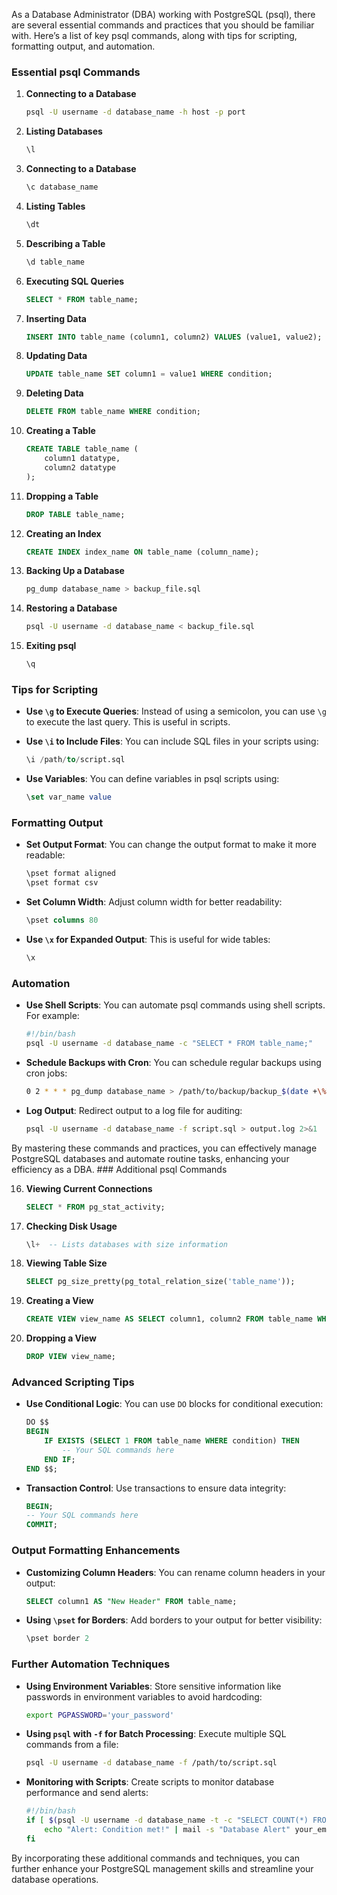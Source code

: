 As a Database Administrator (DBA) working with PostgreSQL (psql), there are several essential commands and practices that you should be familiar with. Here’s a list of key psql commands, along with tips for scripting, formatting output, and automation.

### Essential psql Commands

1. **Connecting to a Database**
   ```bash
   psql -U username -d database_name -h host -p port
   ```

2. **Listing Databases**
   ```sql
   \l
   ```

3. **Connecting to a Database**
   ```sql
   \c database_name
   ```

4. **Listing Tables**
   ```sql
   \dt
   ```

5. **Describing a Table**
   ```sql
   \d table_name
   ```

6. **Executing SQL Queries**
   ```sql
   SELECT * FROM table_name;
   ```

7. **Inserting Data**
   ```sql
   INSERT INTO table_name (column1, column2) VALUES (value1, value2);
   ```

8. **Updating Data**
   ```sql
   UPDATE table_name SET column1 = value1 WHERE condition;
   ```

9. **Deleting Data**
   ```sql
   DELETE FROM table_name WHERE condition;
   ```

10. **Creating a Table**
    ```sql
    CREATE TABLE table_name (
        column1 datatype,
        column2 datatype
    );
    ```

11. **Dropping a Table**
    ```sql
    DROP TABLE table_name;
    ```

12. **Creating an Index**
    ```sql
    CREATE INDEX index_name ON table_name (column_name);
    ```

13. **Backing Up a Database**
    ```bash
    pg_dump database_name > backup_file.sql
    ```

14. **Restoring a Database**
    ```bash
    psql -U username -d database_name < backup_file.sql
    ```

15. **Exiting psql**
    ```sql
    \q
    ```

### Tips for Scripting

- **Use `\g` to Execute Queries**: Instead of using a semicolon, you can use `\g` to execute the last query. This is useful in scripts.
  
- **Use `\i` to Include Files**: You can include SQL files in your scripts using:
  ```sql
  \i /path/to/script.sql
  ```

- **Use Variables**: You can define variables in psql scripts using:
  ```sql
  \set var_name value
  ```

### Formatting Output

- **Set Output Format**: You can change the output format to make it more readable:
  ```sql
  \pset format aligned
  \pset format csv
  ```

- **Set Column Width**: Adjust column width for better readability:
  ```sql
  \pset columns 80
  ```

- **Use `\x` for Expanded Output**: This is useful for wide tables:
  ```sql
  \x
  ```

### Automation

- **Use Shell Scripts**: You can automate psql commands using shell scripts. For example:
  ```bash
  #!/bin/bash
  psql -U username -d database_name -c "SELECT * FROM table_name;"
  ```

- **Schedule Backups with Cron**: You can schedule regular backups using cron jobs:
  ```bash
  0 2 * * * pg_dump database_name > /path/to/backup/backup_$(date +\%Y\%m\%d).sql
  ```

- **Log Output**: Redirect output to a log file for auditing:
  ```bash
  psql -U username -d database_name -f script.sql > output.log 2>&1
  ```

By mastering these commands and practices, you can effectively manage PostgreSQL databases and automate routine tasks, enhancing your efficiency as a DBA. ### Additional psql Commands

16. **Viewing Current Connections**
    ```sql
    SELECT * FROM pg_stat_activity;
    ```

17. **Checking Disk Usage**
    ```sql
    \l+  -- Lists databases with size information
    ```

18. **Viewing Table Size**
    ```sql
    SELECT pg_size_pretty(pg_total_relation_size('table_name'));
    ```

19. **Creating a View**
    ```sql
    CREATE VIEW view_name AS SELECT column1, column2 FROM table_name WHERE condition;
    ```

20. **Dropping a View**
    ```sql
    DROP VIEW view_name;
    ```

### Advanced Scripting Tips

- **Use Conditional Logic**: You can use `DO` blocks for conditional execution:
  ```sql
  DO $$
  BEGIN
      IF EXISTS (SELECT 1 FROM table_name WHERE condition) THEN
          -- Your SQL commands here
      END IF;
  END $$;
  ```

- **Transaction Control**: Use transactions to ensure data integrity:
  ```sql
  BEGIN;
  -- Your SQL commands here
  COMMIT;
  ```

### Output Formatting Enhancements

- **Customizing Column Headers**: You can rename column headers in your output:
  ```sql
  SELECT column1 AS "New Header" FROM table_name;
  ```

- **Using `\pset` for Borders**: Add borders to your output for better visibility:
  ```sql
  \pset border 2
  ```

### Further Automation Techniques

- **Using Environment Variables**: Store sensitive information like passwords in environment variables to avoid hardcoding:
  ```bash
  export PGPASSWORD='your_password'
  ```

- **Using `psql` with `-f` for Batch Processing**: Execute multiple SQL commands from a file:
  ```bash
  psql -U username -d database_name -f /path/to/script.sql
  ```

- **Monitoring with Scripts**: Create scripts to monitor database performance and send alerts:
  ```bash
  #!/bin/bash
  if [ $(psql -U username -d database_name -t -c "SELECT COUNT(*) FROM table_name WHERE condition;") -gt 100 ]; then
      echo "Alert: Condition met!" | mail -s "Database Alert" your_email@example.com
  fi
  ```

By incorporating these additional commands and techniques, you can further enhance your PostgreSQL management skills and streamline your database operations.